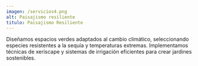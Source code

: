 ```yaml
---
imagen: /servicios4.png
alt: Paisajismo resiliente
titulo: Paisajismo Resiliente
---
```

Diseñamos espacios verdes adaptados al cambio climático, seleccionando especies resistentes a la sequía y temperaturas extremas. Implementamos técnicas de xeriscape y sistemas de irrigación eficientes para crear jardines sostenibles.